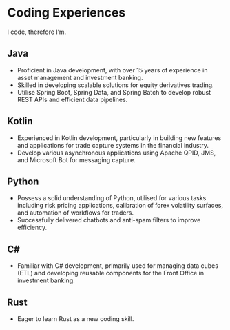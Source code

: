 # Coding Experiences

I code, therefore I’m.

## Java

- Proficient in Java development, with over 15 years of experience in asset management and investment banking.
- Skilled in developing scalable solutions for equity derivatives trading.
- Utilise Spring Boot, Spring Data, and Spring Batch to develop robust REST APIs and efficient data pipelines.

## Kotlin

- Experienced in Kotlin development, particularly in building new features and applications for trade capture systems in the financial industry.
- Develop various asynchronous applications using Apache QPID, JMS, and Microsoft Bot for messaging capture.

## Python

- Possess a solid understanding of Python, utilised for various tasks including risk pricing applications, calibration of forex volatility surfaces, and automation of workflows for traders.
- Successfully delivered chatbots and anti-spam filters to improve efficiency.

## C#

- Familiar with C# development, primarily used for managing data cubes (ETL) and developing reusable components for the Front Office in investment banking.

## Rust

- Eager to learn Rust as a new coding skill.
